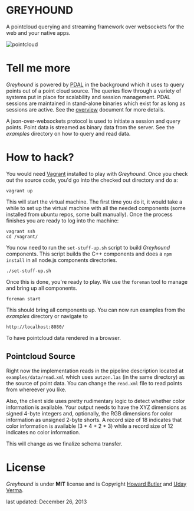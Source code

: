 # GREYHOUND

A pointcloud querying and streaming framework over websockets for the web and your native apps.

![pointcloud](https://raw.github.com/cleveland-metroparks/greyhound/makinReadmePretty/pointcloud.png)

# Tell me more
_Greyhound_ is powered by [PDAL](http://www.pointcloud.org/) in the background which it uses to query points out of a point cloud source. The queries flow through a variety of systems put in place for scalability and session management.  PDAL sessions are maintained in stand-alone binaries which exist for as long as sessions are active.  See the [overview](https://github.com/hobu/greyhound/blob/master/doc/overview.rst) document for more details.

A json-over-websockets protocol is used to initiate a session and query points.  Point data is streamed as binary data from the server.  See the _examples_ directory on how to query and read data.

# How to hack?
You would need [Vagrant](http://www.vagrantup.com/) installed to play with _Greyhound_.  Once you check out the source code, you'd go into the checked out directory and do a:

	vagrant up
	
This will start the virtual machine.  The first time you do it, it would take a while to set up the virtual machine with all the needed components (some installed from ubuntu repos, some built manually).  Once the process finishes you are ready to log into the machine:

	vagrant ssh
	cd /vagrant/

You now need to run the `set-stuff-up.sh` script to build _Greyhound_ components.  This script builds the C++ components and does a `npm install` in all node.js components directories.

	./set-stuff-up.sh
	
Once this is done, you're ready to play.  We use the `foreman` tool to manage and bring up all components.


	foreman start
	
This should bring all components up.  You can now run examples from the _examples_ directory or navigate to

	http://localhost:8080/
	
To have pointcloud data rendered in a browser.

## Pointcloud Source
Right now the implementation reads in the pipeline description located at `examples/data/read.xml` which uses `autzen.las` (in the same directory) as the source of point data.  You can change the `read.xml` file to read points from whereever you like.

Also, the client side uses pretty rudimentary logic to detect whether color information is available.  Your output needs to have the XYZ dimensions as signed 4-byte integers and, optionally, the RGB dimensions for color information as unsigned 2-byte shorts.  A record size of 18 indicates that color information is available (3 * 4 + 2 * 3) while a record size of 12 indicates no color information.

This will change as we finalize schema transfer.

# License
_Greyhound_ is under **MIT** license and is Copyright [Howard Butler](http://hobu.biz) and [Uday Verma](https://github.com/verma).



last updated: December 26, 2013
